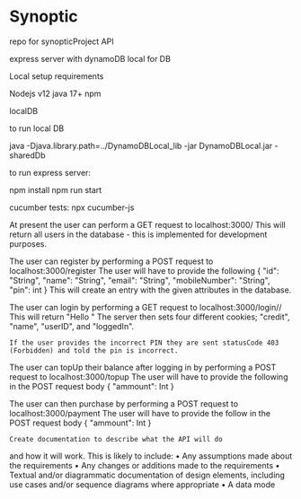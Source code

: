 # Synoptic
repo for synopticProject API


express server with dynamoDB local for DB 

Local setup requirements

Nodejs v12
java 17+
npm

localDB 

to run local DB 

java -Djava.library.path=../DynamoDBLocal_lib -jar DynamoDBLocal.jar -sharedDb


to run express server:

npm install
npm run start

cucumber tests:
npx cucumber-js

At present the user can perform a GET request to localhost:3000/ 
    This will return all users in the database - this is implemented for development purposes.

The user can register by performing a POST request to localhost:3000/register
    The user will have to provide the following
 {
    "id": "String",
    "name": "String",
    "email": "String",
    "mobileNumber": "String",
    "pin": int
}
    This will create an entry with the given attributes in the database.

The user can login by performing a GET request to localhost:3000/login/<UserID>/<UserPIN>
    This will return "Hello <name>"
    The server then sets four different cookies; "credit", "name", "userID", and "loggedIn".

    If the user provides the incorrect PIN they are sent statusCode 403 (Forbidden) and told the pin is incorrect. 

The user can topUp their balance after logging in by performing a POST request to localhost:3000/topup
    The user will have to provide the following in the POST request body 
    {
        "ammount": Int
    }

The user can then purchase by performing a POST request to localhost:3000/payment
    The user will have to provide the follow in the POST request body
    {
        "ammount": Int
    }


    Create documentation to describe what the API will do 
and how it will work. This is likely to include:
• Any assumptions made about the requirements
• Any changes or additions made to the requirements
• Textual and/or diagrammatic documentation of 
design elements, including use cases and/or 
sequence diagrams where appropriate
• A data mode

